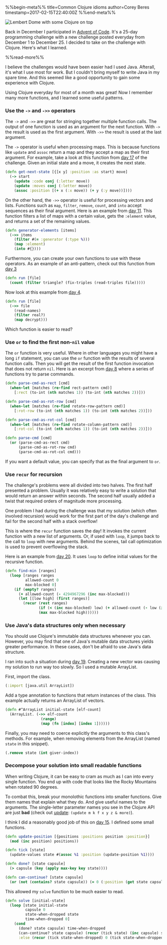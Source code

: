 %%begin-meta%%
title=Common Clojure idioms
author=Corey Beres
timestamp=2017-02-15T22:40:00Z
%%end-meta%%

![Lembert Dome with some Clojure on top](/img/clojure_lembert_dome.jpg "The Lembert Dome is pretty even with blurry Clojure on top.")

Back in December I participated in [Advent of Code](http://adventofcode.com/2016). It's a 25-day programming challenge with a new challenge posted everyday from December 1 to December 25. I decided to take on the challenge with Clojure. Here's what I learned.

%%read-more%%

I believe the challenges would have been easier had I used Java. Afterall, it's what I use most for work. But I couldn't bring myself to write Java in my spare time. And this seemed like a good opportunity to gain some experience with Clojure.

Using Clojure everyday for most of a month was great! Now I remember many more functions, and I learned some useful patterns.

### Use the `->` and `->>` operators

The `->` and `->>` are great for stringing together multiple function calls. The output of one function is used as an argument for the next function. With `->` the result is used as the first argument. With `->>` the result is used at the last argument.

The `->` operator is useful when processing maps. This is because functions like `update` and `assoc` return a map and they accept a map as their first argument. For example, take a look at this function from [day 17](https://github.com/cberes/advent-of-code/blob/master/src/advent_of_code/day17.clj) of the challenge. Given an initial state and a move, it creates the next state.

```clojure
(defn get-next-state [{[x y] :position :as start} move]
  (-> start
    (update :code conj (:letter move))
    (update :moves conj (:letter move))
    (assoc :position [(+ x (:x move)) (+ y (:y move))])))
```

On the other hand, the `->>` operator is useful for processing vectors and lists. Functions such as `map`, `filter`, `remove`, `count`, and `into` accept sequences as their final argument. Here is an example from [day 11](https://github.com/cberes/advent-of-code/blob/master/src/advent_of_code/day11.clj). This function filters a list of maps with a certain value, gets the `:element` value, and returns a set of the remaining values.

```clojure
(defn generator-elements [items]
  (->> items
    (filter #(= :generator (:type %)))
    (map :element)
    (into #{})))
```

Furthermore, you can create your own functions to use with these operators. As an example of an anti-pattern, check out this function from [day 3](https://github.com/cberes/advent-of-code/blob/master/src/advent_of_code/day3.clj)

```clojure
(defn run [file]
  (count (filter triangle? (fix-triples (read-triples file)))))
```

Now look at this example from [day 4](https://github.com/cberes/advent-of-code/blob/master/src/advent_of_code/day4.clj).

```clojure
(defn run [file]
  (->> file
    (read-names)
    (filter real?)
    (map decrypt)))
```

Which function is easier to read?

### Use `or` to find the first non-`nil` value

The `or` function is very useful. Where in other languages you might have a long `if` statement, you can use the `or` function with the results of several function calls. Then you will get the result of the first function invocation that does not return `nil`. Here is an excerpt from [day 8](https://github.com/cberes/advent-of-code/blob/master/src/advent_of_code/day8.clj) where a series of functions try to parse commands.

```clojure
(defn parse-cmd-as-rect [cmd]
  (when-let [matches (re-find rect-pattern cmd)]
    [:rect (to-int (nth matches 1)) (to-int (nth matches 2))]))

(defn parse-cmd-as-rot-row [cmd]
  (when-let [matches (re-find rotate-row-pattern cmd)]
    [:rot-row (to-int (nth matches 1)) (to-int (nth matches 2))]))

(defn parse-cmd-as-rot-col [cmd]
  (when-let [matches (re-find rotate-column-pattern cmd)]
    [:rot-col (to-int (nth matches 1)) (to-int (nth matches 2))]))

(defn parse-cmd [cmd]
  (or (parse-cmd-as-rect cmd)
      (parse-cmd-as-rot-row cmd)
      (parse-cmd-as-rot-col cmd)))
```

If you want a default value, you can specify that as the final argument to `or`.

### Use `recur` for recursion

The challenge's problems were all divided into two halves. The first half presented a problem. Usually it was relatively easy to write a solution that would return an answer within seconds. The second half usually added a twist that required orders of magnitude more processing.

One problem I had during the challenge was that my solution (which often involved recursion) would work for the first part of the day's challenge and fail for the second half with a stack overflow!

This is where the `recur` function saves the day! It invokes the current function with a new list of arguments. Or, if used with `loop`, it jumps back to the call to `loop` with new arguments. Behind the scenes, tail call optimization is used to prevent overflowing the stack.

Here is an example from [day 20](https://github.com/cberes/advent-of-code/blob/master/src/advent_of_code/day20.clj). It uses `loop` to define initial values for the recursive function.

```clojure
(defn find-min [ranges]
  (loop [ranges ranges
         allowed-count 0
         max-blocked 0]
    (if (empty? ranges)
      (+ allowed-count (- 4294967296 (inc max-blocked)))
      (let [[low high] (first ranges)]
        (recur (rest ranges)
               (if (< (inc max-blocked) low) (+ allowed-count (- low (inc max-blocked))) allowed-count)
               (max max-blocked high))))))
```

### Use Java's data structures only when necessary

You should use Clojure's immutable data structures whenever you can. However, you may find that one of Java's mutable data structures yields greater performance. In these cases, don't be afraid to use Java's data structure.

I ran into such a situation during [day 19](https://github.com/cberes/advent-of-code/blob/master/src/advent_of_code/day20.clj). Creating a new vector was causing my solution to run way too slowly. So I used a mutable ArrayList.

First, import the class.

```clojure
(:import [java.util ArrayList])
```

Add a type annotation to functions that return instances of the class. This example actually returns an ArrayList of vectors.

```clojure
(defn #^ArrayList initial-state [elf-count]
  (ArrayList. (->> elf-count
                (range)
                (map (fn [index] [index 1])))))
```

Finally, you may need to coerce explicitly the arguments to this class's methods. For example, when removing elements from the ArrayList (named `state` in this snippet).

```clojure
(.remove state (int giver-index))
```

### Decompose your solution into small readable functions

When writing Clojure, it can be easy to cram as much as I can into every single function. You end up with code that looks like the Rocky Mountains when rotated 90 degrees.

To combat this, break your monolothic functions into smaller functions. Give them names that explain what they do. And give useful names to the arguments. The single-letter parameter names you see in the Clojure API are just **bad** (check out [update](https://clojuredocs.org/clojure.core/update): `(update m k f x y z & more)`).

I think I did a reasonably good job of this on [day 15](https://github.com/cberes/advent-of-code/blob/master/src/advent_of_code/day15.clj). I defined some small functions.

```clojure
(defn update-position [{positions :positions position :position}]
  (mod (inc position) positions)) 

(defn tick [state]
  (update-values state #(assoc %1 :position (update-position %1))))

(defn done? [state capsule]
  (> capsule (key (apply max-key key state))))

(defn can-continue? [state capsule]
  (or (not (contains? state capsule)) (= 0 (:position (get state capsule)))))
```

This allowed my `solve` function to be much easier to read.

```clojure
(defn solve [initial-state]
  (loop [state initial-state
         capsule 0
         state-when-dropped state
         time-when-dropped 0]
    (cond
      (done? state capsule) time-when-dropped
      (can-continue? state capsule) (recur (tick state) (inc capsule) state-when-dropped time-when-dropped)
      :else (recur (tick state-when-dropped) 0 (tick state-when-dropped) (inc time-when-dropped)))))
```

